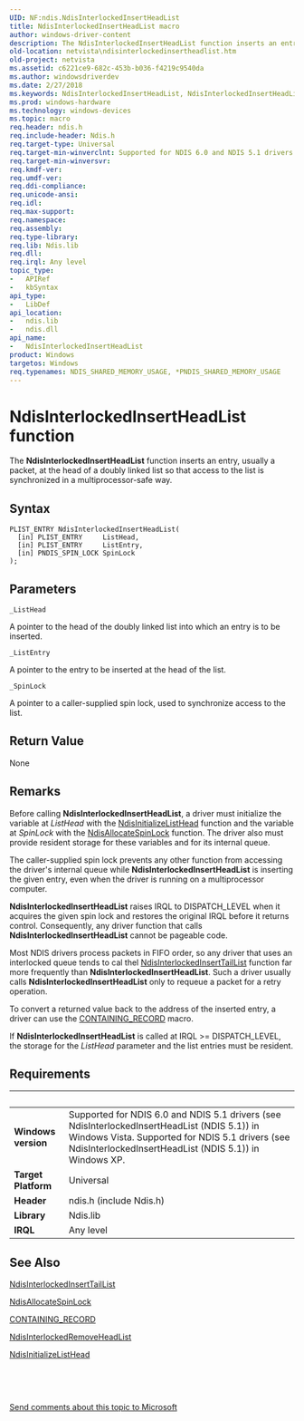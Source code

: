 ```yaml
---
UID: NF:ndis.NdisInterlockedInsertHeadList
title: NdisInterlockedInsertHeadList macro
author: windows-driver-content
description: The NdisInterlockedInsertHeadList function inserts an entry, usually a packet, at the head of a doubly linked list so that access to the list is synchronized in a multiprocessor-safe way.
old-location: netvista\ndisinterlockedinsertheadlist.htm
old-project: netvista
ms.assetid: c6221ce9-682c-453b-b036-f4219c9540da
ms.author: windowsdriverdev
ms.date: 2/27/2018
ms.keywords: NdisInterlockedInsertHeadList, NdisInterlockedInsertHeadList macro [Network Drivers Starting with Windows Vista], ndis/NdisInterlockedInsertHeadList, ndis_interlocked_ref_14cc728a-07b7-471f-a222-4810d9d79d5a.xml, netvista.ndisinterlockedinsertheadlist
ms.prod: windows-hardware
ms.technology: windows-devices
ms.topic: macro
req.header: ndis.h
req.include-header: Ndis.h
req.target-type: Universal
req.target-min-winverclnt: Supported for NDIS 6.0 and NDIS 5.1 drivers (see       NdisInterlockedInsertHeadList (NDIS 5.1)) in Windows Vista. Supported for NDIS 5.1 drivers (see       NdisInterlockedInsertHeadList (NDIS 5.1)) in Windows XP.
req.target-min-winversvr: 
req.kmdf-ver: 
req.umdf-ver: 
req.ddi-compliance: 
req.unicode-ansi: 
req.idl: 
req.max-support: 
req.namespace: 
req.assembly: 
req.type-library: 
req.lib: Ndis.lib
req.dll: 
req.irql: Any level
topic_type:
-	APIRef
-	kbSyntax
api_type:
-	LibDef
api_location:
-	ndis.lib
-	ndis.dll
api_name:
-	NdisInterlockedInsertHeadList
product: Windows
targetos: Windows
req.typenames: NDIS_SHARED_MEMORY_USAGE, *PNDIS_SHARED_MEMORY_USAGE
---
```



# NdisInterlockedInsertHeadList function
The
  <b>NdisInterlockedInsertHeadList</b> function inserts an entry, usually a packet, at the head of a doubly
  linked list so that access to the list is synchronized in a multiprocessor-safe way.

## Syntax

````
PLIST_ENTRY NdisInterlockedInsertHeadList(
  [in] PLIST_ENTRY     ListHead,
  [in] PLIST_ENTRY     ListEntry,
  [in] PNDIS_SPIN_LOCK SpinLock
);
````

## Parameters

`_ListHead`

A pointer to the head of the doubly linked list into which an entry is to be inserted.

`_ListEntry`

A pointer to the entry to be inserted at the head of the list.

`_SpinLock`

A pointer to a caller-supplied spin lock, used to synchronize access to the list.


## Return Value

None

## Remarks

Before calling 
    <b>NdisInterlockedInsertHeadList</b>, a driver must initialize the variable at 
    <i>ListHead</i> with the 
    <a href="..\ndis\nf-ndis-ndisinitializelisthead.md">NdisInitializeListHead</a> function and
    the variable at 
    <i>SpinLock</i> with the 
    <a href="..\ndis\nf-ndis-ndisallocatespinlock.md">NdisAllocateSpinLock</a> function. The
    driver also must provide resident storage for these variables and for its internal queue.

The caller-supplied spin lock prevents any other function from accessing the driver's internal queue
    while 
    <b>NdisInterlockedInsertHeadList</b> is inserting the given entry, even when the driver is running on a
    multiprocessor computer.

<b>NdisInterlockedInsertHeadList</b> raises IRQL to DISPATCH_LEVEL when it acquires the given spin lock
    and restores the original IRQL before it returns control. Consequently, any driver function that calls 
    <b>NdisInterlockedInsertHeadList</b> cannot be pageable code.

Most NDIS drivers process packets in FIFO order, so any driver that uses an interlocked queue tends to
    cal thel 
    <a href="..\ndis\nf-ndis-ndisinterlockedinserttaillist.md">
    NdisInterlockedInsertTailList</a> function far more frequently than 
    <b>NdisInterlockedInsertHeadList</b>. Such a driver usually calls 
    <b>NdisInterlockedInsertHeadList</b> only to requeue a packet for a retry operation.

To convert a returned value back to the address of the inserted entry, a driver can use the 
    <a href="https://msdn.microsoft.com/library/windows/hardware/ff542043">CONTAINING_RECORD</a> macro.

If 
    <b>NdisInterlockedInsertHeadList</b> is called at IRQL &gt;= DISPATCH_LEVEL, the storage for the 
    <i>ListHead</i> parameter and the list entries must be resident.

## Requirements
| &nbsp; | &nbsp; |
| ---- |:---- |
| **Windows version** | Supported for NDIS 6.0 and NDIS 5.1 drivers (see       NdisInterlockedInsertHeadList (NDIS 5.1)) in Windows Vista. Supported for NDIS 5.1 drivers (see       NdisInterlockedInsertHeadList (NDIS 5.1)) in Windows XP.  |
| **Target Platform** | Universal |
| **Header** | ndis.h (include Ndis.h) |
| **Library** | Ndis.lib |
| **IRQL** | Any level |

## See Also

<a href="..\ndis\nf-ndis-ndisinterlockedinserttaillist.md">
   NdisInterlockedInsertTailList</a>



<a href="..\ndis\nf-ndis-ndisallocatespinlock.md">NdisAllocateSpinLock</a>



<a href="https://msdn.microsoft.com/library/windows/hardware/ff542043">CONTAINING_RECORD</a>



<a href="..\ndis\nf-ndis-ndisinterlockedremoveheadlist.md">
   NdisInterlockedRemoveHeadList</a>



<a href="..\ndis\nf-ndis-ndisinitializelisthead.md">NdisInitializeListHead</a>



 

 

<a href="mailto:wsddocfb@microsoft.com?subject=Documentation%20feedback [netvista\netvista]:%20NdisInterlockedInsertHeadList macro%20 RELEASE:%20(2/27/2018)&amp;body=%0A%0APRIVACY STATEMENT%0A%0AWe use your feedback to improve the documentation. We don't use your email address for any other purpose, and we'll remove your email address from our system after the issue that you're reporting is fixed. While we're working to fix this issue, we might send you an email message to ask for more info. Later, we might also send you an email message to let you know that we've addressed your feedback.%0A%0AFor more info about Microsoft's privacy policy, see http://privacy.microsoft.com/en-us/default.aspx." title="Send comments about this topic to Microsoft">Send comments about this topic to Microsoft</a>